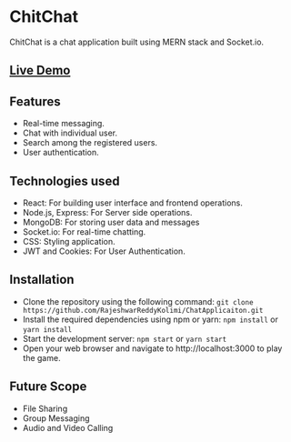 # ChitChat

ChitChat is a chat application built using MERN stack and Socket.io.

## [Live Demo](https://chitchat-by-rajeshwar.netlify.app/)

## Features
- Real-time messaging.
- Chat with individual user.
- Search among the registered users.
- User authentication.

## Technologies used

- React: For building user interface and frontend operations.
- Node.js, Express: For Server side operations.
- MongoDB: For storing user data and messages
- Socket.io: For real-time chatting.
- CSS: Styling application.
- JWT and Cookies: For User Authentication.

## Installation
- Clone the repository using the following command:
`git clone https://github.com/RajeshwarReddyKolimi/ChatApplicaiton.git`
- Install the required dependencies using npm or yarn:
`npm install` or 
`yarn install`
- Start the development server:
`npm start` or
`yarn start`
- Open your web browser and navigate to http://localhost:3000 to play the game.

## Future Scope
- File Sharing
- Group Messaging
- Audio and Video Calling
